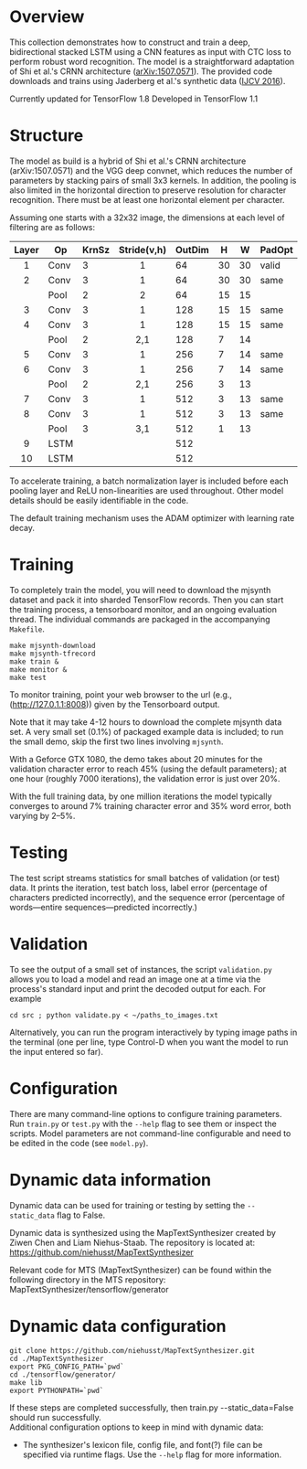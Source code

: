 # Overview

This collection demonstrates how to construct and train a deep,
bidirectional stacked LSTM using a CNN features as input with CTC loss
to perform robust word recognition. The model is a straightforward
adaptation of Shi et al.'s CRNN architecture
([arXiv:1507.0571](https://arxiv.org/abs/1507.05717)). The provided code
downloads and trains using Jaderberg et al.'s synthetic data ([IJCV
2016](http://dx.doi.org/10.1007/s11263-015-0823-z)).

Currently updated for TensorFlow 1.8
Developed in TensorFlow 1.1


# Structure

The model as build is a hybrid of Shi et al.'s CRNN architecture
(arXiv:1507.0571) and the VGG deep convnet, which reduces the number
of parameters by stacking pairs of small 3x3 kernels. In addition, the
pooling is also limited in the horizontal direction to preserve
resolution for character recognition. There must be at least one
horizontal element per character.

Assuming one starts with a 32x32 image, the dimensions at each level
of filtering are as follows:


| Layer |  Op  | KrnSz | Stride(v,h) | OutDim |  H |  W  | PadOpt
|:-----:|------|-------|:-----------:|--------|----|-----|--------------
| 1     | Conv |   3   |   1         |   64   | 30 | 30  |    valid
| 2     | Conv |   3   |   1         |   64   | 30 | 30  |    same
|       | Pool |   2   |   2         |   64   | 15 | 15  | 
| 3     | Conv |   3   |   1         |  128   | 15 | 15  |    same
| 4     | Conv |   3   |   1         |  128   | 15 | 15  |    same
|       | Pool |   2   |   2,1       |  128   |  7 | 14  |       
| 5     | Conv |   3   |   1         |  256   |  7 | 14  |    same
| 6     | Conv |   3   |   1         |  256   |  7 | 14  |    same
|       | Pool |   2   |   2,1       |  256   |  3 | 13  |       
| 7     | Conv |   3   |   1         |  512   |  3 | 13  |    same
| 8     | Conv |   3   |   1         |  512   |  3 | 13  |    same
|       | Pool |   3   |   3,1       |  512   |  1 | 13  |     
| 9     | LSTM |       |             |  512   |    |     |              
| 10    | LSTM |       |             |  512   |    |     |              

To accelerate training, a batch normalization layer is included before
each pooling layer and ReLU non-linearities are used throughout. Other
model details should be easily identifiable in the code.

The default training mechanism uses the ADAM optimizer with learning
rate decay.

# Training

To completely train the model, you will need to download the mjsynth
dataset and pack it into sharded TensorFlow records. Then you can start
the training process, a tensorboard monitor, and an ongoing evaluation
thread. The individual commands are packaged in the accompanying `Makefile`.

    make mjsynth-download
    make mjsynth-tfrecord
    make train &
    make monitor &
    make test

To monitor training, point your web browser to the url (e.g.,
(http://127.0.1.1:8008)) given by the Tensorboard output.

Note that it may take 4-12 hours to download the complete mjsynth data
set. A very small set (0.1%) of packaged example data is included; to
run the small demo, skip the first two lines involving `mjsynth`.

With a Geforce GTX 1080, the demo takes about 20 minutes for the
validation character error to reach 45% (using the default
parameters); at one hour (roughly 7000 iterations), the validation
error is just over 20%.

With the full training data, by one million iterations the model
typically converges to around 7% training character error and 35% word
error, both varying by 2–5%.

# Testing

The test script streams statistics for small batches of validation (or test)
data. It prints the iteration, test batch loss, label error (percentage of
characters predicted incorrectly), and the sequence error (percentage of
words—entire sequences—predicted incorrectly.)

# Validation

To see the output of a small set of instances, the script `validation.py` 
allows you to load a model and read an image one at a time via the process's 
standard input and print the decoded output for each. For example

    cd src ; python validate.py < ~/paths_to_images.txt

Alternatively, you can run the program interactively by typing image paths
in the terminal (one per line, type Control-D when you want the model to run the
input entered so far).

# Configuration

There are many command-line options to configure training
parameters. Run `train.py` or `test.py` with the `--help` flag to see
them or inspect the scripts. Model parameters are not command-line
configurable and need to be edited in the code (see `model.py`).

# Dynamic data information

Dynamic data can be used for training or testing by setting the `--static_data` flag to False.  

Dynamic data is synthesized using the MapTextSynthesizer created by Ziwen Chen and Liam Niehus-Staab. The repository is located at: https://github.com/niehusst/MapTextSynthesizer  

Relevant code for MTS (MapTextSynthesizer) can be found within the following directory in the MTS repository: MapTextSynthesizer/tensorflow/generator

# Dynamic data configuration
```
git clone https://github.com/niehusst/MapTextSynthesizer.git
cd ./MapTextSynthesizer
export PKG_CONFIG_PATH=`pwd`
cd ./tensorflow/generator/
make lib
export PYTHONPATH=`pwd`
```
If these steps are completed successfully, then train.py --static_data=False should run successfully.  
Additional configuration options to keep in mind with dynamic data:
* The synthesizer's lexicon file, config file, and font(?) file can be specified via runtime flags. Use the `--help` flag for more information.


